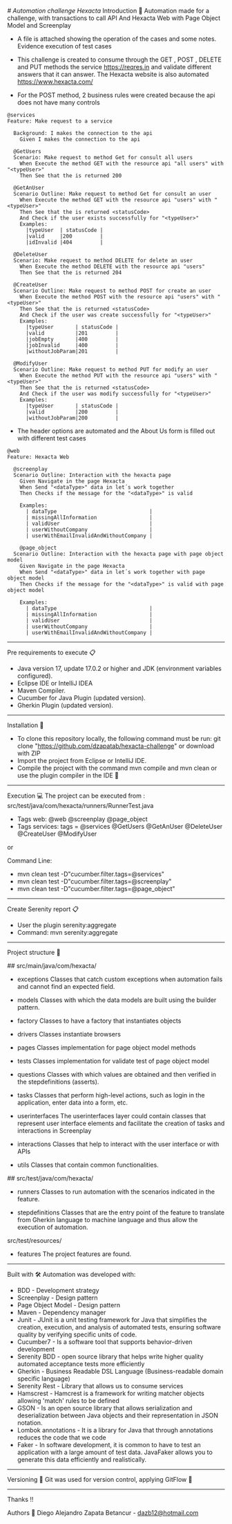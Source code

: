 <em> # Automation challenge Hexacta </em>
Introduction 🚀
Automation made for a challenge, with transactions to call API And Hexacta Web with Page Object Model and Screenplay

+ A file is attached showing the operation of the cases and some notes. Evidence execution of test cases

* This challenge is created to consume through the GET , POST , DELETE  and PUT methods the service https://reqres.in
and validate different answers that it can answer. The Hexacta website is also automated https://www.hexacta.com/


+ For the POST method, 2 business rules were created because the api does not have many controls
```
@services
Feature: Make request to a service

  Background: I makes the connection to the api
    Given I makes the connection to the api

  @GetUsers
  Scenario: Make request to method Get for consult all users
    When Execute the method GET with the resource api "all users" with "<typeUser>"
    Then See that the is returned 200

  @GetAnUser
  Scenario Outline: Make request to method Get for consult an user
    When Execute the method GET with the resource api "users" with "<typeUser>"
    Then See that the is returned <statusCode>
    And Check if the user exists successfully for "<typeUser>"
    Examples:
      |typeUser  | statusCode |
      |valid     |200         |
      |idInvalid |404         |

  @DeleteUser
  Scenario: Make request to method DELETE for delete an user
    When Execute the method DELETE with the resource api "users"
    Then See that the is returned 204

  @CreateUser
  Scenario Outline: Make request to method POST for create an user
    When Execute the method POST with the resource api "users" with "<typeUser>"
    Then See that the is returned <statusCode>
    And Check if the user was create successfully for "<typeUser>"
    Examples:
      |typeUser       | statusCode |
      |valid          |201         |
      |jobEmpty       |400         |
      |jobInvalid     |400         |
      |withoutJobParam|201         |

  @ModifyUser
  Scenario Outline: Make request to method PUT for modify an user
    When Execute the method PUT with the resource api "users" with "<typeUser>"
    Then See that the is returned <statusCode>
    And Check if the user was modify successfully for "<typeUser>"
    Examples:
      |typeUser       | statusCode |
      |valid          |200         |
      |withoutJobParam|200         |
```

+ The header options are automated and the About Us form is filled out with different test cases

```
@web
Feature: Hexacta Web

  @screenplay
  Scenario Outline: Interaction with the hexacta page
    Given Navigate in the page Hexacta
    When Send "<dataType>" data in let´s work together
    Then Checks if the message for the "<dataType>" is valid

    Examples:
      | dataType                              |
      | missingAllInformation                 |
      | validUser                             |
      | userWithoutCompany                    |
      | userWithEmailInvalidAndWithoutCompany |

    @page_object
  Scenario Outline: Interaction with the hexacta page with page object model
    Given Navigate in the page Hexacta
    When Send "<dataType>" data in let´s work together with page object model
    Then Checks if the message for the "<dataType>" is valid with page object model

    Examples:
      | dataType                              |
      | missingAllInformation                 |
      | validUser                             |
      | userWithoutCompany                    |
      | userWithEmailInvalidAndWithoutCompany |
```
________
Pre requirements to execute 📋
+ Java version 17, update 17.0.2 or higher and JDK (environment variables configured).
+ Eclipse IDE or IntelliJ IDEA
+ Maven Compiler.
+ Cucumber for Java Plugin (updated version).
+ Gherkin Plugin (updated version).

________
Installation 🔧
+ To clone this repository locally, the following command must be run: git clone "https://github.com/dzapatab/hexacta-challenge" or download with ZIP
+ Import the project from Eclipse or IntelliJ IDE.
+ Compile the project with the command mvn compile and mvn clean or use the plugin compiler in the IDE 🔨
________
Execution 💻
The project can be executed from : src/test/java/com/hexacta/runners/RunnerTest.java
+ Tags web: @web @screenplay @page_object
+ Tags services: tags = @services @GetUsers @GetAnUser @DeleteUser @CreateUser @ModifyUser

or

Command Line:
+ mvn clean test -D"cucumber.filter.tags=@services"
+ mvn clean test -D"cucumber.filter.tags=@screenplay"
+ mvn clean test -D"cucumber.filter.tags=@page_object"
________
Create Serenity report 📋
+ User the plugin serenity:aggregate 
+ Command: mvn serenity:aggregate
________
Project structure 🚧

\## src/main/java/com/hexacta/
+ exceptions
    Classes that catch custom exceptions when automation fails and cannot find an expected field.

+ models
    Classes with which the data models are built using the builder pattern.

+ factory
    Classes to have a factory that instantiates objects

+ drivers
    Classes instantiate browsers

+ pages
    Classes implementation for page object model methods

+ tests
    Classes implementation for validate test of page object model

+ questions
    Classes with which values are obtained and then verified in the stepdefinitions (asserts).

+ tasks
    Classes that perform high-level actions, such as login in the application, enter data into a form, etc.

+ userinterfaces
   The userinterfaces layer could contain classes that represent user interface elements and facilitate the creation of tasks and interactions in Screenplay

+ interactions
    Classes that help to interact with the user interface or with APIs

+ utils
    Classes that contain common functionalities.

\## src/test/java/com/hexacta/  

+ runners
    Classes to run automation with the scenarios indicated in the feature.

+ stepdefinitions
    Classes that are the entry point of the feature to translate from Gherkin language to machine language and thus allow the execution of automation.

src/test/resources/

+ features
    The project features are found.
________
Built with 🛠
Automation was developed with:

+ BDD - Development strategy
+ Screenplay - Design pattern
+ Page Object Model - Design pattern
+ Maven - Dependency manager
+ Junit - JUnit is a unit testing framework for Java that simplifies the creation, execution, and analysis of automated tests, ensuring software   quality by verifying specific units of code.
+ Cucumber7 - Is a software tool that supports behavior-driven development
+ Serenity BDD - open source library that helps write higher quality automated acceptance tests more efficiently
+ Gherkin - Business Readable DSL Language (Business-readable domain specific language)
+ Serenity Rest - Library that allows us to consume services
+ Hamscrest - Hamcrest is a framework for writing matcher objects allowing 'match' rules to be defined
+ GSON - Is an open source library that allows serialization and deserialization between Java objects and their representation in JSON notation.
+ Lombok annotations - It is a library for Java that through annotations reduces the code that we code
+ Faker - In software development, it is common to have to test an application with a large amount of test data. JavaFaker allows you to generate this data efficiently and realistically.
________
Versioning 📌
Git was used for version control, applying GitFlow 🔀


________
Thanks !!

Authors 👨
Diego Alejandro Zapata Betancur - dazb12@hotmail.com